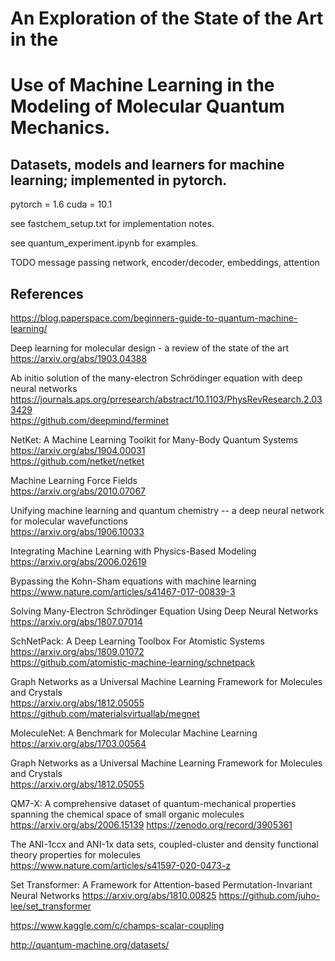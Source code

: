 # An Exploration of the State of the Art in the 
# Use of Machine Learning in the Modeling of Molecular Quantum Mechanics.

## Datasets, models and learners for machine learning; implemented in pytorch.

pytorch = 1.6 cuda = 10.1

see fastchem_setup.txt for implementation notes.

see quantum_experiment.ipynb for examples.

TODO message passing network, encoder/decoder, embeddings, attention

## References

https://blog.paperspace.com/beginners-guide-to-quantum-machine-learning/

Deep learning for molecular design - a review of the state of the art  
https://arxiv.org/abs/1903.04388

Ab initio solution of the many-electron Schrödinger equation with deep neural networks  
https://journals.aps.org/prresearch/abstract/10.1103/PhysRevResearch.2.033429  
https://github.com/deepmind/ferminet

NetKet: A Machine Learning Toolkit for Many-Body Quantum Systems  
https://arxiv.org/abs/1904.00031  
https://github.com/netket/netket

Machine Learning Force Fields  
https://arxiv.org/abs/2010.07067

Unifying machine learning and quantum chemistry -- a deep neural network for molecular wavefunctions  
https://arxiv.org/abs/1906.10033

Integrating Machine Learning with Physics-Based Modeling  
https://arxiv.org/abs/2006.02619

Bypassing the Kohn-Sham equations with machine learning  
https://www.nature.com/articles/s41467-017-00839-3

Solving Many-Electron Schrödinger Equation Using Deep Neural Networks  
https://arxiv.org/abs/1807.07014

SchNetPack: A Deep Learning Toolbox For Atomistic Systems  
https://arxiv.org/abs/1809.01072  
https://github.com/atomistic-machine-learning/schnetpack

Graph Networks as a Universal Machine Learning Framework for Molecules and Crystals  
https://arxiv.org/abs/1812.05055  
https://github.com/materialsvirtuallab/megnet

MoleculeNet: A Benchmark for Molecular Machine Learning  
https://arxiv.org/abs/1703.00564

Graph Networks as a Universal Machine Learning Framework for Molecules and Crystals  
https://arxiv.org/abs/1812.05055

QM7-X: A comprehensive dataset of quantum-mechanical properties spanning the chemical space of small organic molecules  
https://arxiv.org/abs/2006.15139
https://zenodo.org/record/3905361

The ANI-1ccx and ANI-1x data sets, coupled-cluster and density functional theory properties for molecules  
https://www.nature.com/articles/s41597-020-0473-z

Set Transformer: A Framework for Attention-based Permutation-Invariant Neural Networks
https://arxiv.org/abs/1810.00825
https://github.com/juho-lee/set_transformer

https://www.kaggle.com/c/champs-scalar-coupling

http://quantum-machine.org/datasets/


